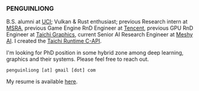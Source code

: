 ### PENGUINLIONG

B.S. alumni at [UCI](https://uci.edu); Vulkan & Rust enthusiast; previous Research intern at [MSRA](https://github.com/microsoft), previous Game Engine RnD Engineer at [Tencent](https://github.com/Tencent), previous GPU RnD Engineer at [Taichi Graphics](https://github.com/taichi-dev), current Senior AI Research Engineer at [Meshy AI](https://www.meshy.ai). I created the [Taichi Runtime C-API](https://docs.taichi-lang.org/docs/taichi_core).

I'm looking for PhD position in some hybrid zone among deep learning, graphics and their systems. Please feel free to reach out.

```
penguinliong [at] gmail [dot] com
```

My resume is available [here](https://github.com/PENGUINLIONG/PENGUINLIONG/blob/master/Rendong-Liang.Resume.2023-09-29.pdf).
